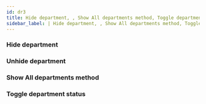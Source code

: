 ```yaml
---
id: dr3
title: Hide department, , Show All departments method, Toggle department status
sidebar_label: | Hide department, , Show All departments method, Toggle department status
---
```

### Hide department



### Unhide department



### Show All departments method

### Toggle department status
